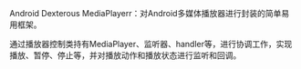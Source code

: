 Android Dexterous MediaPlayerr：对Android多媒体播放器进行封装的简单易用框架。


通过播放器控制类持有MediaPlayer、监听器、handler等，进行协调工作，实现播放、暂停、停止等，并对播放动作和播放状态进行监听和回调。
